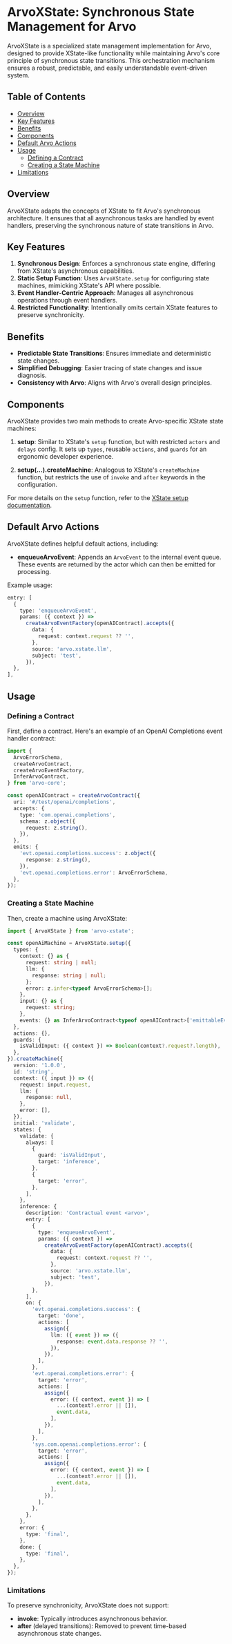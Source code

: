 # ArvoXState: Synchronous State Management for Arvo

ArvoXState is a specialized state management implementation for Arvo, designed to provide XState-like functionality while maintaining Arvo's core principle of synchronous state transitions. This orchestration mechanism ensures a robust, predictable, and easily understandable event-driven system.

## Table of Contents

- [Overview](#overview)
- [Key Features](#key-features)
- [Benefits](#benefits)
- [Components](#components)
- [Default Arvo Actions](#default-arvo-actions)
- [Usage](#usage)
  - [Defining a Contract](#defining-a-contract)
  - [Creating a State Machine](#creating-a-state-machine)
- [Limitations](#limitations)

## Overview

ArvoXState adapts the concepts of XState to fit Arvo's synchronous architecture. It ensures that all asynchronous tasks are handled by event handlers, preserving the synchronous nature of state transitions in Arvo.

## Key Features

1. **Synchronous Design**: Enforces a synchronous state engine, differing from XState's asynchronous capabilities.
2. **Static Setup Function**: Uses `ArvoXState.setup` for configuring state machines, mimicking XState's API where possible.
3. **Event Handler-Centric Approach**: Manages all asynchronous operations through event handlers.
4. **Restricted Functionality**: Intentionally omits certain XState features to preserve synchronicity.

## Benefits

- **Predictable State Transitions**: Ensures immediate and deterministic state changes.
- **Simplified Debugging**: Easier tracing of state changes and issue diagnosis.
- **Consistency with Arvo**: Aligns with Arvo's overall design principles.

## Components

ArvoXState provides two main methods to create Arvo-specific XState state machines:

1. **setup**: Similar to XState's `setup` function, but with restricted `actors` and `delays` config. It sets up `types`, reusable `actions`, and `guards` for an ergonomic developer experience.

2. **setup(...).createMachine**: Analogous to XState's `createMachine` function, but restricts the use of `invoke` and `after` keywords in the configuration.

For more details on the `setup` function, refer to the [XState setup documentation](https://stately.ai/docs/setup).

## Default Arvo Actions

ArvoXState defines helpful default actions, including:

- **enqueueArvoEvent**: Appends an `ArvoEvent` to the internal event queue. These events are returned by the actor which can then be emitted for processing.

Example usage:

```typescript
entry: [
  {
    type: 'enqueueArvoEvent',
    params: ({ context }) =>
      createArvoEventFactory(openAIContract).accepts({
        data: {
          request: context.request ?? '',
        },
        source: 'arvo.xstate.llm',
        subject: 'test',
      }),
  },
],
```

## Usage

### Defining a Contract

First, define a contract. Here's an example of an OpenAI Completions event handler contract:

```typescript
import {
  ArvoErrorSchema,
  createArvoContract,
  createArvoEventFactory,
  InferArvoContract,
} from 'arvo-core';

const openAIContract = createArvoContract({
  uri: '#/test/openai/completions',
  accepts: {
    type: 'com.openai.completions',
    schema: z.object({
      request: z.string(),
    }),
  },
  emits: {
    'evt.openai.completions.success': z.object({
      response: z.string(),
    }),
    'evt.openai.completions.error': ArvoErrorSchema,
  },
});
```

### Creating a State Machine

Then, create a machine using ArvoXState:

```typescript
import { ArvoXState } from 'arvo-xstate';

const openAiMachine = ArvoXState.setup({
  types: {
    context: {} as {
      request: string | null;
      llm: {
        response: string | null;
      };
      error: z.infer<typeof ArvoErrorSchema>[];
    },
    input: {} as {
      request: string;
    },
    events: {} as InferArvoContract<typeof openAIContract>['emittableEvents'],
  },
  actions: {},
  guards: {
    isValidInput: ({ context }) => Boolean(context?.request?.length),
  },
}).createMachine({
  version: '1.0.0',
  id: 'string',
  context: ({ input }) => ({
    request: input.request,
    llm: {
      response: null,
    },
    error: [],
  }),
  initial: 'validate',
  states: {
    validate: {
      always: [
        {
          guard: 'isValidInput',
          target: 'inference',
        },
        {
          target: 'error',
        },
      ],
    },
    inference: {
      description: 'Contractual event <arvo>',
      entry: [
        {
          type: 'enqueueArvoEvent',
          params: ({ context }) =>
            createArvoEventFactory(openAIContract).accepts({
              data: {
                request: context.request ?? '',
              },
              source: 'arvo.xstate.llm',
              subject: 'test',
            }),
        },
      ],
      on: {
        'evt.openai.completions.success': {
          target: 'done',
          actions: [
            assign({
              llm: ({ event }) => ({
                response: event.data.response ?? '',
              }),
            }),
          ],
        },
        'evt.openai.completions.error': {
          target: 'error',
          actions: [
            assign({
              error: ({ context, event }) => [
                ...(context?.error || []),
                event.data,
              ],
            }),
          ],
        },
        'sys.com.openai.completions.error': {
          target: 'error',
          actions: [
            assign({
              error: ({ context, event }) => [
                ...(context?.error || []),
                event.data,
              ],
            }),
          ],
        },
      },
    },
    error: {
      type: 'final',
    },
    done: {
      type: 'final',
    },
  },
});
```

### Limitations

To preserve synchronicity, ArvoXState does not support:

- **invoke**: Typically introduces asynchronous behavior.
- **after** (delayed transitions): Removed to prevent time-based asynchronous state changes.
